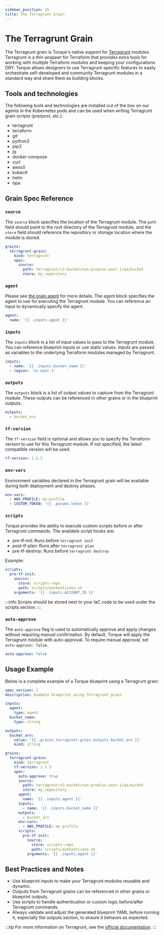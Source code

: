 ```yaml
---
sidebar_position: 15
title: The Terragrunt Grain
---
```


# The Terragrunt Grain

The Terragrunt grain is Torque's native support for [Terragrunt](https://terragrunt.gruntwork.io/) modules. Terragrunt is a thin wrapper for Terraform that provides extra tools for working with multiple Terraform modules and keeping your configurations DRY. Torque allows designers to use Terragrunt-specific features to easily orchestrate self-developed and community Terragrunt modules in a standard way and share them as building blocks.

## Tools and technologies
The following tools and technologies are installed out of the box on our agents in the Kubernetes pods and can be used when writing Terragrunt grain scripts (pre/post, etc.):

- terragrunt
- terraform
- git
- python3
- pip3
- jq
- docker-compose
- curl
- awscli
- kubectl
- helm
- opa

## Grain Spec Reference

### `source`
The `source` block specifies the location of the Terragrunt module. The `path` field should point to the root directory of the Terragrunt module, and the `store` field should reference the repository or storage location where the module is stored.

```yaml
grains:
  terragrunt-grain:
    kind: terragrunt
    spec:
      source:
        path: terragrunt/s3-bucket/non-prod/us-east-1/qa/bucket
        store: my_repository
```

### `agent`
Please see [the grain agent](/blueprint-designer-guide/blueprints/blueprints-yaml-structure#agent) for more details. The agent block specifies the agent to use for executing the Terragrunt module. You can reference an input to dynamically specify the agent.

```yaml
agent:
  name: '{{ .inputs.agent }}'
```

### `inputs`
The `inputs` block is a list of input values to pass to the Terragrunt module. You can reference blueprint inputs or use static values. Inputs are passed as variables to the underlying Terraform modules managed by Terragrunt.

```yaml
inputs:
  - name: '{{ .inputs.bucket_name }}'
  - region: 'us-east-1'
```

### `outputs`
The `outputs` block is a list of output values to capture from the Terragrunt module. These outputs can be referenced in other grains or in the blueprint outputs.

```yaml
outputs:
  - bucket_arn
```

### `tf-version`
The `tf-version` field is optional and allows you to specify the Terraform version to use for this Terragrunt module. If not specified, the latest compatible version will be used.

```yaml
tf-version: 1.5.5
```

### `env-vars`
Environment variables declared in the Terragrunt grain will be available during both deployment and destroy phases.

```yaml
env-vars:
  - AWS_PROFILE: my-profile
  - CUSTOM_TOKEN: '{{ .params.token }}'
```

### `scripts`
Torque provides the ability to execute custom scripts before or after Terragrunt commands. The available script hooks are:
- pre-tf-init: Runs before `terragrunt init`
- post-tf-plan: Runs after `terragrunt plan`
- pre-tf-destroy: Runs before `terragrunt destroy`

Example:
```yaml
scripts:
  pre-tf-init:
    source:
      store: scripts-repo
      path: scripts/authenticate.sh
    arguments: '{{ .inputs.ACCOUNT_ID }}'
```

:::info
Scripts should be stored next to your IaC code to be used under the scripts section.
:::

### `auto-approve`
The `auto-approve` flag is used to automatically approve and apply changes without requiring manual confirmation. By default, Torque will apply the Terragrunt module with auto-approval. To require manual approval, set `auto-approve: false`.

```yaml
auto-approve: false
```

## Usage Example

Below is a complete example of a Torque blueprint using a Terragrunt grain:

```yaml
spec_version: 2
description: Example blueprint using Terragrunt grain

inputs:
  agent:
    type: agent
  bucket_name:
    type: string

outputs:
  bucket_arn:
    value: '{{ .grains.terragrunt-grain.outputs.bucket_arn }}'
    kind: string

grains:
  terragrunt-grain:
    kind: terragrunt
    tf-version: 1.5.5
    spec:
      auto-approve: true
      source:
        path: terragrunt/s3-bucket/non-prod/us-east-1/qa/bucket
        store: my_repository
      agent:
        name: '{{ .inputs.agent }}'
      inputs:
        - name: '{{ .inputs.bucket_name }}'
      outputs:
        - bucket_arn
      env-vars:
        - AWS_PROFILE: my-profile
      scripts:
        pre-tf-init:
          source:
            store: scripts-repo
            path: scripts/authenticate.sh
          arguments: '{{ .inputs.agent }}'

```

## Best Practices and Notes
- Use blueprint inputs to make your Terragrunt modules reusable and dynamic.
- Outputs from Terragrunt grains can be referenced in other grains or blueprint outputs.
- Use scripts to handle authentication or custom logic before/after Terragrunt commands.
- Always validate and adjust the generated blueprint YAML before running it, especially the outputs section, to ensure it behaves as expected.

:::tip
For more information on Terragrunt, see the [official documentation](https://terragrunt.gruntwork.io/docs/).
:::
